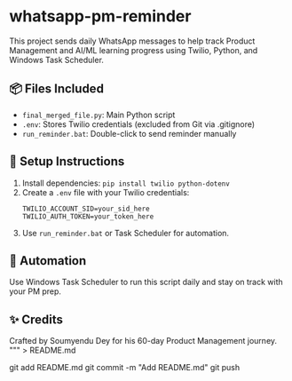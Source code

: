 # whatsapp-pm-reminder
This project sends daily WhatsApp messages to help track Product Management and AI/ML learning progress using Twilio, Python, and Windows Task Scheduler.

## 📦 Files Included
- `final_merged_file.py`: Main Python script
- `.env`: Stores Twilio credentials (excluded from Git via .gitignore)
- `run_reminder.bat`: Double-click to send reminder manually

## 🔧 Setup Instructions
1. Install dependencies: `pip install twilio python-dotenv`
2. Create a `.env` file with your Twilio credentials:
   ```
   TWILIO_ACCOUNT_SID=your_sid_here
   TWILIO_AUTH_TOKEN=your_token_here
   ```
3. Use `run_reminder.bat` or Task Scheduler for automation.

## 🚀 Automation
Use Windows Task Scheduler to run this script daily and stay on track with your PM prep.

## ✨ Credits
Crafted by Soumyendu Dey for his 60-day Product Management journey.
""" > README.md

git add README.md
git commit -m "Add README.md"
git push

